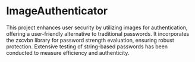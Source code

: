 # ImageAuthenticator
This project enhances user security by utilizing images for authentication, offering a user-friendly alternative to traditional passwords. It incorporates the zxcvbn library for password strength evaluation, ensuring robust protection. Extensive testing of string-based passwords has been conducted to measure efficiency and authenticity.
